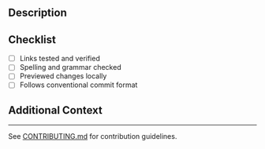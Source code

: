## Description
<!-- Brief description of what you're changing in the profile -->

## Checklist
- [ ] Links tested and verified
- [ ] Spelling and grammar checked
- [ ] Previewed changes locally
- [ ] Follows conventional commit format

## Additional Context
<!-- Any additional information or context about these changes -->

---
See [CONTRIBUTING.md](../CONTRIBUTING.md) for contribution guidelines.